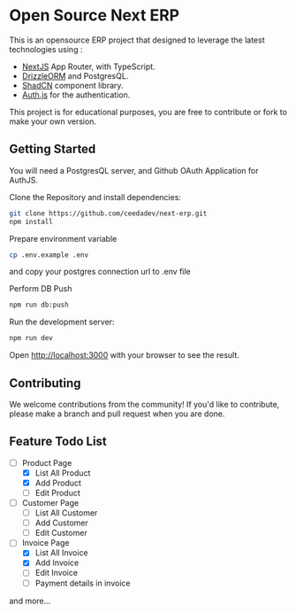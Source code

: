# Open Source Next ERP

This is an opensource ERP project that designed to leverage the latest technologies using :

- [NextJS](https://nextjs.org/) App Router, with TypeScript.
- [DrizzleORM](https://orm.drizzle.team/) and PostgresQL.
- [ShadCN](https://ui.shadcn.com/) component library.
- [Auth.js](https://authjs.dev/) for the authentication.

This project is for educational purposes, you are free to contribute or fork to make your own version.

## Getting Started

You will need a PostgresQL server, and Github OAuth Application for AuthJS.

Clone the Repository and install dependencies:

```bash
git clone https://github.com/ceedadev/next-erp.git
npm install
```

Prepare environment variable

```bash
cp .env.example .env
```

and copy your postgres connection url to .env file

Perform DB Push

```bash
npm run db:push
```

Run the development server:

```bash
npm run dev
```

Open [http://localhost:3000](http://localhost:3000) with your browser to see the result.

## Contributing

We welcome contributions from the community! If you'd like to contribute, please make a branch and pull request when you are done.

## Feature Todo List

- [ ] Product Page
  - [x] List All Product
  - [x] Add Product
  - [ ] Edit Product
- [ ] Customer Page
  - [ ] List All Customer
  - [ ] Add Customer
  - [ ] Edit Customer
- [ ] Invoice Page
  - [x] List All Invoice
  - [x] Add Invoice
  - [ ] Edit Invoice
  - [ ] Payment details in invoice

and more...
